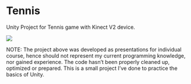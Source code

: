 # Tennis
Unity Project for Tennis game with Kinect V2 device.

![](http://yaellandau.com/portfolio/Unity_Tennis.gif)

NOTE:
The project above was developed as presentations for individual course, hence should not represent my current programming knowledge, nor gained experience.
The code hasn’t been properly cleaned up, optimized or prepared. This is a small project I’ve done to practice the basics of Unity.
